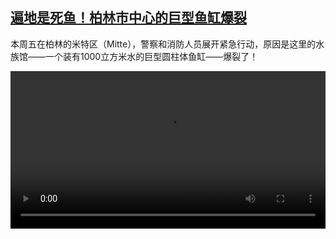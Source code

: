 <!--1671193023000-->
[遍地是死鱼！柏林市中心的巨型鱼缸爆裂](https://www.dw.com/zh/%E9%81%8D%E5%9C%B0%E6%98%AF%E6%AD%BB%E9%B1%BC%EF%BC%81%E6%9F%8F%E6%9E%97%E5%B8%82%E4%B8%AD%E5%BF%83%E7%9A%84%E5%B7%A8%E5%9E%8B%E9%B1%BC%E7%BC%B8%E7%88%86%E8%A3%82/a-64123500)
------

<p>本周五在柏林的米特区（Mitte），警察和消防人员展开紧急行动，原因是这里的水族馆——一个装有1000立方米水的巨型圆柱体鱼缸——爆裂了！</small></p><video src="https://tvdownloaddw-a.akamaihd.net/dwtv_video/flv/vdt_zh/2022/bchi221216_001_aquadomnew_01r_AVC_1280x720.mp4" controls style="width:100%"></video>
